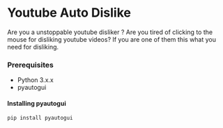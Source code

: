 # Youtube Auto Dislike

Are you a unstoppable youtube disliker ? Are you tired of clicking to the mouse for disliking youtube videos? If you are one of them this what you need for disliking.

### Prerequisites

* Python 3.x.x
* pyautogui

#### Installing pyautogui
```
pip install pyautogui
```
